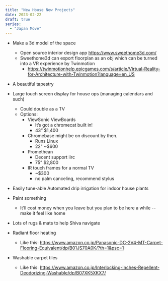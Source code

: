 ```yaml
---
title: "New House New Projects"
date: 2023-02-22
draft: true
series:
  - "Japan Move"
---
```


- Make a 3d model of the space
  - Open source interior design app https://www.sweethome3d.com/
  - Sweethome3d can export floorplan as an obj which can be turned into a VR experience by Twinmotion 
    - https://twinmotionhelp.epicgames.com/s/article/Virtual-Reality-for-Architecture-with-Twinmotion?language=en_US

- A beautiful tapestry 

- Large touch screen display for house ops (managing calendars and such)
  - Could double as a TV
  - Options: 
    - ViewSonic ViewBoards
      - It’s got a chromecat built in!
      - 43” $1,400
    - Chromebase might be on discount by then. 
      - Runs Linux 
      - 22" \~$600
    - Promethean 
      - Decent support iirc
      - 75” $2,800
    - IR touch frames for a normal TV
      - \~$300
      - no palm canceling, recommend stylus

- Easily tune-able Automated drip irrigation for indoor house plants

- Paint something 
  - It’ll cost money when you leave but you plan to be here a while -- make it feel like home

- Lots of rugs & mats to help Shiva navigate

- Radiant floor heating 
  - Like this: https://www.amazon.co.jp/Panasonic-DC-2V4-MT-Carpet-Flooring-Equivalent/dp/B01JS70A0K/?th=1&psc=1

- Washable carpet tiles 
  - Like this: https://www.amazon.co.jp/Interlocking-inches-Repellent-Deodorizing-Washable/dp/B07XK5XKX7/
